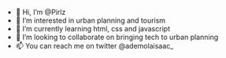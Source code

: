 - 👋 Hi, I’m @Pirlz
- 👀 I’m interested in urban planning and tourism
- 🌱 I’m currently learning html, css and javascript
- 💞️ I’m looking to collaborate on bringing tech to urban planning
- 📫 You can reach me on twitter @ademolaisaac_

<!---
Pirlz/Pirlz is a ✨ special ✨ repository because its `README.md` (this file) appears on your GitHub profile.
You can click the Preview link to take a look at your changes.
--->

